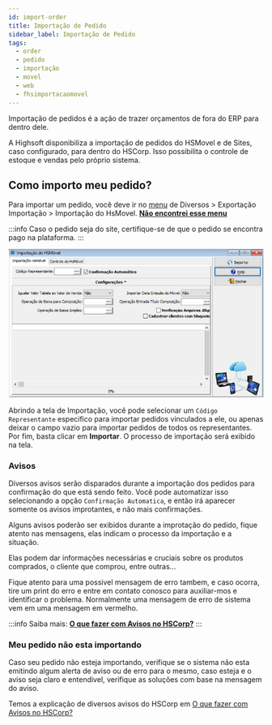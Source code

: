 ```yaml
---
id: import-order
title: Importação de Pedido
sidebar_label: Importação de Pedido
tags:
  - order
  - pedido
  - importação
  - movel
  - web
  - fhsimportacaomovel
---
```


Importação de pedidos é a ação de trazer orçamentos de fora do ERP para dentro dele.

A Highsoft disponibiliza a importação de pedidos do HSMovel e de Sites, caso configurado, para dentro do HSCorp. Isso possibilita o controle de estoque e vendas pelo próprio sistema.

## Como importo meu pedido?

Para importar um pedido, você deve ir no [menu](../intro/getting-started#navegação) de <highlight bgColor="#54638c">Diversos > Exportação Importação > Importação do HsMovel</highlight>. [**Não encontrei esse menu**](../intro/getting-started#não-encontrei-o-menu-desejado)

:::info
Caso o pedido seja do site, certifique-se de que o pedido se encontra pago na plataforma.
:::

![import-order-screen](./img/import-order/import-order.png)

Abrindo a tela de Importação, você pode selecionar um `Código Representante` especifico para importar pedidos vinculados a ele, ou apenas deixar o campo vazio para importar pedidos de todos os representantes. Por fim, basta clicar em **Importar**. O processo de importação será exibido na tela.

### Avisos

Diversos avisos serão disparados durante a importação dos pedidos para confirmação do que está sendo feito. Você pode automatizar isso selecionando a opção `Confirmação Automatica`, e então irá aparecer somente os avisos improtantes, e não mais confirmações.

Alguns avisos poderão ser exibidos durante a improtação do pedido, fique atento nas mensagens, elas indicam o processo da importação e a situação.

Elas podem dar informações necessárias e cruciais sobre os produtos comprados, o cliente que comprou, entre outras...

Fique atento para uma possivel mensagem de erro tambem, e caso ocorra, tire um print do erro e entre em contato conosco para auxiliar-mos e identificar o problema. Normalmente uma mensagem de erro de sistema vem em uma mensagem em vermelho.

:::info
Saiba mais: [**O que fazer com Avisos no HSCorp?**](../utils/handle-messages)
:::

<!-- Mensagens comuns:
- Produto do orçamento não se encontra mais em estoque
- Cliente -->

### Meu pedido não esta importando

Caso seu pedido não esteja importando, verifique se o sistema não esta emitindo algum alerta de aviso ou de erro para o mesmo, caso esteja e o aviso seja claro e entendivel, verifique as soluções com base na mensagem do aviso.

Temos a explicação de diversos avisos do HSCorp em [O que fazer com Avisos no HSCorp?](../utils/handle-messages#como-tirar-um-screenshot)
